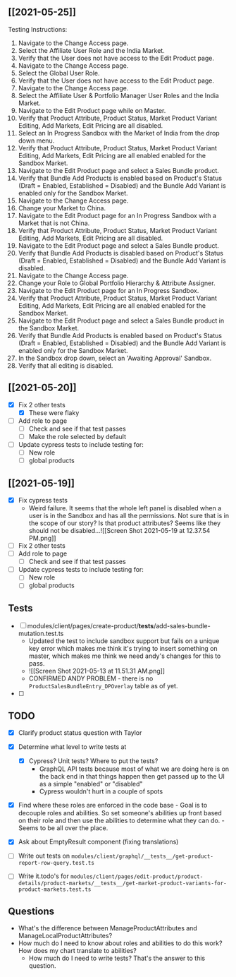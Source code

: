 ## [[2021-05-25]]

Testing Instructions:

1.  Navigate to the Change Access page.
2.  Select the Affiliate User Role and the India Market.
3.  Verify that the User does not have access to the Edit Product page.
4.  Navigate to the Change Access page.
5.  Select the Global User Role.
6.  Verify that the User does not have access to the Edit Product page.
7.  Navigate to the Change Access page. 
8.  Select the Affiliate User & Portfolio Manager User Roles and the India Market.
9.  Navigate to the Edit Product page while on Master.
10. Verify that Product Attribute, Product Status, Market Product Variant Editing, Add Markets, Edit Pricing are all disabled.
12. Select an In Progress Sandbox with the Market of India from the drop down menu.
13.  Verify that Product Attribute, Product Status, Market Product Variant Editing, Add Markets, Edit Pricing are all enabled enabled for the Sandbox Market.
14.  Navigate to the Edit Product page and select a Sales Bundle product. 
15.  Verify that Bundle Add Products is enabled based on Product's Status (Draft = Enabled, Established = Disabled) and the Bundle Add Variant is enabled only for the Sandbox Market.
16.  Navigate to the Change Access page.
17.  Change your Market to China.
18.  Navigate to the Edit Product page for an In Progress Sandbox with a Market that is not China. 
20.  Verify that Product Attribute, Product Status, Market Product Variant Editing, Add Markets, Edit Pricing are all disabled.
21.  Navigate to the Edit Product page and select a Sales Bundle product.
22.  Verify that Bundle Add Products is disabled based on Product's Status (Draft = Enabled, Established = Disabled) and the Bundle Add Variant is disabled.
23.  Navigate to the Change Access page.
24.  Change your Role to Global Portfolio Hierarchy & Attribute Assigner.
25.  Navigate to the Edit Product page for an In Progress Sandbox. 
26.  Verify that Product Attribute, Product Status, Market Product Variant Editing, Add Markets, Edit Pricing are all enabled enabled for the Sandbox Market.
27.  Navigate to the Edit Product page and select a Sales Bundle product in the Sandbox Market. 
28.  Verify that Bundle Add Products is enabled based on Product's Status (Draft = Enabled, Established = Disabled) and the Bundle Add Variant is enabled only for the Sandbox Market.
29.  In the Sandbox drop down, select an 'Awaiting Approval' Sandbox.
30.  Verify that all editing is disabled.

## [[2021-05-20]]
- [x] Fix 2 other tests
	- [x] These were flaky
- [ ] Add role to page
	- [ ] Check and see if that test passes
	- [ ] Make the role selected by default
- [ ] Update cypress tests to include testing for:
	- [ ] New role
	- [ ] global products

## [[2021-05-19]]

- [x] Fix cypress tests
	- Weird failure. It seems that the whole left panel is disabled when a user is in the Sandbox and has all the permissions. Not sure that is in the scope of our story? Is that product attributes? Seems like they should not be disabled...![[Screen Shot 2021-05-19 at 12.37.54 PM.png]]
- [ ] Fix 2 other tests
- [ ] Add role to page
	- [ ] Check and see if that test passes
- [ ] Update cypress tests to include testing for:
	- [ ] New role
	- [ ] global products

## Tests
- [ ] modules/client/pages/create-product/__tests__/add-sales-bundle-mutation.test.ts
	- Updated the test to include sandbox support but fails on a unique key error which makes me think it's trying to insert something on master, which makes me think we need andy's changes for this to pass. 
	- ![[Screen Shot 2021-05-13 at 11.51.31 AM.png]]
	- CONFIRMED ANDY PROBLEM - there is no `ProductSalesBundleEntry_DPOverlay` table as of yet.
- [ ] 

## TODO
- [x] Clarify product status question with Taylor
- [x] Determine what level to write tests at
	- [x] Cypress? Unit tests? Where to put the tests?
		- GraphQL API tests because most of what we are doing here is on the back end in that things happen then get passed up to the UI as a simple "enabled" or "disabled"
		- Cypress wouldn't hurt in a couple of spots
- [x] Find where these roles are enforced in the code base
		- Goal is to decouple roles and abilities. So set someone's abilities up front based on their role and then use the abilities to determine what they can do. 
		- Seems to be all over the place. 
- [x] Ask about EmptyResult component (fixing translations)
- [ ] Write out tests on `modules/client/graphql/__tests__/get-product-report-row-query.test.ts`
- [ ] Write it.todo's for `modules/client/pages/edit-product/product-details/product-markets/__tests__/get-market-product-variants-for-product-markets.test.ts` 


## Questions
- What's the difference between ManageProductAttributes and ManageLocalProductAttributes?
- How much do I need to know about roles and abilities to do this work? How does my chart translate to abilities?
	- How much do I need to write tests? That's the answer to this question. 